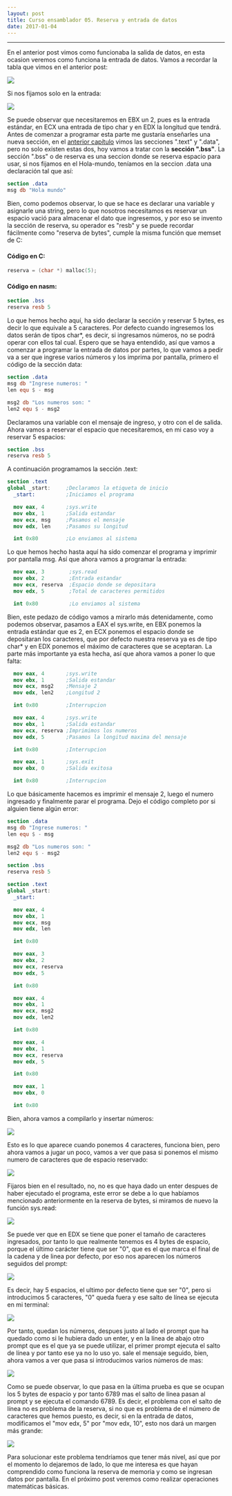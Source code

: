 ```yaml
---
layout: post
title: Curso ensamblador 05. Reserva y entrada de datos  
date: 2017-01-04
---
```

--------------------
En el anterior post vimos como funcionaba la salida de datos, en esta ocasion veremos como funciona la entrada de datos. Vamos a recordar la tabla que vimos en el anterior post:

<img src="/images/sys-calls-personalizado.png" />

Si nos fijamos solo en la entrada:

<img src="/images/sys-read-noob-5.png" />

Se puede observar que necesitaremos en EBX un 2, pues es la entrada estándar, en ECX una entrada de tipo char y en EDX la longitud que tendrá. Antes de comenzar a programar esta parte me gustaría enseñarles una nueva sección, en el [anterior capítulo](http://poyoncio.com/2017/01/02/Curso-ensamblador-04-Partes-del-codigo-y-salida-de-datos) vimos las secciones ".text" y ".data", pero no solo existen estas dos, hoy vamos a tratar con la **sección ".bss"**. La sección ".bss" o de reserva es una seccion donde se reserva espacio para usar, si nos fijamos en el Hola-mundo, teníamos en la seccion .data una declaración tal que así:

```nasm
section .data
msg db "Hola mundo"
```

Bien, como podemos observar, lo que se hace es declarar una variable y asignarle una string, pero lo que nosotros necesitamos es reservar un espacio vació para almacenar el dato que ingresemos, y por eso se invento la sección de reserva, su operador es "resb" y se puede recordar fácilmente como "reserva de bytes", cumple la misma función que memset de C:

#### Código en C:
```c
reserva = (char *) malloc(5);
```

#### Código en nasm:
```nasm
section .bss
reserva resb 5
```

Lo que hemos hecho aquí, ha sido declarar la sección y reservar 5 bytes, es decir lo que equivale a 5 caracteres. Por defecto cuando ingresemos los datos serán de tipos char*, es decir, si ingresamos números, no se podrá operar con ellos tal cual. Espero que se haya entendido, así que vamos a comenzar a programar la entrada de datos por partes, lo que vamos a pedir va a ser que ingrese varios números y los imprima por pantalla, primero el código de la sección data:

```nasm
section .data
msg db "Ingrese numeros: "
len equ $ - msg

msg2 db "Los numeros son: "
len2 equ $ - msg2
```

Declaramos una variable con el mensaje de ingreso, y otro con el de salida. Ahora vamos a reservar el espacio que necesitaremos, en mi caso voy a reservar 5 espacios:

```nasm
section .bss
reserva resb 5
```

A continuación programamos la sección .text:

```nasm
section .text     
global _start:     ;Declaramos la etiqueta de inicio
  _start:          ;Iniciamos el programa

  mov eax, 4       ;sys.write
  mov ebx, 1       ;Salida estandar
  mov ecx, msg     ;Pasamos el mensaje
  mov edx, len     ;Pasamos su longitud

  int 0x80         ;Lo enviamos al sistema
```

Lo que hemos hecho hasta aquí ha sido comenzar el programa y imprimir por pantalla msg. Así que ahora vamos a programar la entrada:

```nasm
  mov eax, 3        ;sys.read
  mov ebx, 2        ;Entrada estandar
  mov ecx, reserva  ;Espacio donde se depositara
  mov edx, 5        ;Total de caracteres permitidos

  int 0x80          ;Lo enviamos al sistema
```

Bien, este pedazo de código vamos a mirarlo más detenidamente, como podemos observar, pasamos a EAX el sys.write, en EBX ponemos la entrada estándar que es 2, en ECX ponemos el espacio donde se depositaran los caracteres, que por defecto nuestra reserva ya es de tipo char* y en EDX ponemos el máximo de caracteres que se aceptaran. La parte más importante ya esta hecha, así que ahora vamos a poner lo que falta:

```nasm
  mov eax, 4       ;sys.write
  mov ebx, 1       ;Salida estandar
  mov ecx, msg2    ;Mensaje 2
  mov edx, len2    ;Longitud 2

  int 0x80         ;Interrupcion

  mov eax, 4       ;sys.write
  mov ebx, 1       ;Salida estandar
  mov ecx, reserva ;Imprimimos los numeros
  mov edx, 5       ;Pasamos la longitud maxima del mensaje

  int 0x80         ;Interrupcion

  mov eax, 1       ;sys.exit
  mov ebx, 0       ;Salida exitosa

  int 0x80         ;Interrupcion

```  

Lo que básicamente hacemos es imprimir el mensaje 2, luego el numero ingresado y finalmente parar el programa. Dejo el código completo por si alguien tiene algún error:

```nasm
section .data
msg db "Ingrese numeros: "
len equ $ - msg

msg2 db "Los numeros son: "
len2 equ $ - msg2

section .bss
reserva resb 5

section .text     
global _start:      
  _start:          

  mov eax, 4       
  mov ebx, 1     
  mov ecx, msg    
  mov edx, len     

  int 0x80       

  mov eax, 3        
  mov ebx, 2        
  mov ecx, reserva  
  mov edx, 5        

  int 0x80          

  mov eax, 4      
  mov ebx, 1       
  mov ecx, msg2    
  mov edx, len2    

  int 0x80         

  mov eax, 4       
  mov ebx, 1        
  mov ecx, reserva
  mov edx, 5       

  int 0x80         

  mov eax, 1     
  mov ebx, 0       

  int 0x80        
```

Bien, ahora vamos a compilarlo y insertar números:

<img src="/images/input-asm-1234-reserva.png" />

Esto es lo que aparece cuando ponemos 4 caracteres, funciona bien, pero ahora vamos a jugar un poco, vamos a ver que pasa si ponemos el mismo numero de caracteres que de espacio reservado:

<img src="/images/reserva-asm-5-input.png" />

Fijaros bien en el resultado, no, no es que haya dado un enter despues de haber ejecutado el programa, este error se debe a lo que habíamos mencionado anteriormente en la reserva de bytes, si miramos de nuevo la función sys.read:

<img src="/images/sys-read-noob-5.png" />

Se puede ver que en EDX se tiene que poner el tamaño de caracteres ingresados, por tanto lo que realmente tenemos es 4 bytes de espacio, porque el último carácter tiene que ser "0", que es el que marca el final de la cadena y de linea por defecto, por eso nos aparecen los números seguidos del prompt:

<img src="/images/seguido-prompt-reserva.png" />

Es decir, hay 5 espacios, el ultimo por defecto tiene que ser "0", pero si introducimos 5 caracteres, "0" queda fuera y ese salto de línea se ejecuta en mi terminal:

<img src="/images/vulnerable-5-asm-input.png" />

 Por tanto, quedan los números, despues justo al lado el prompt que ha quedado como si le hubiera dado un enter, y en la línea de abajo otro prompt que es el que ya se puede utilizar, el primer prompt ejecuta el salto de línea y por tanto ese ya no lo uso yo. sale el mensaje seguido, bien, ahora vamos a ver que pasa si introducimos varios números de mas:

<img src="/images/reserva-numeros-de-mas-asm-resb.png" />

Como se puede observar, lo que pasa en la última prueba es que se ocupan los 5 bytes de espacio y por tanto 6789 mas el salto de línea pasan al prompt y se ejecuta el comando 6789. Es decir, el problema con el salto de línea no es problema de la reserva, si no que es problema de el número de caracteres que hemos puesto, es decir, si en la entrada de datos, modificamos el "mov edx, 5" por "mov edx, 10", esto nos dará un margen más grande:

<img src="/images/reserva-10-asm-noob-05.png" />  

Para solucionar este problema tendríamos que tener más nivel, así que por el momento lo dejaremos de lado, lo que me interesa es que hayan comprendido como funciona la reserva de memoria y como se ingresan datos por pantalla. En el próximo post veremos como realizar operaciones matemáticas básicas.
